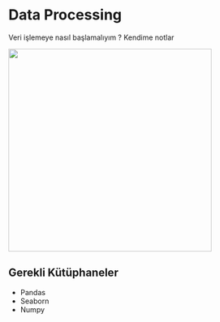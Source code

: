 # Data Processing
 Veri işlemeye nasıl başlamalıyım ? Kendime notlar


<img src="https://wallpaper-mania.com/wp-content/uploads/2018/09/High_resolution_wallpaper_background_ID_77700863611.jpg" width="400"/>

## Gerekli Kütüphaneler

 + Pandas
 + Seaborn
 + Numpy